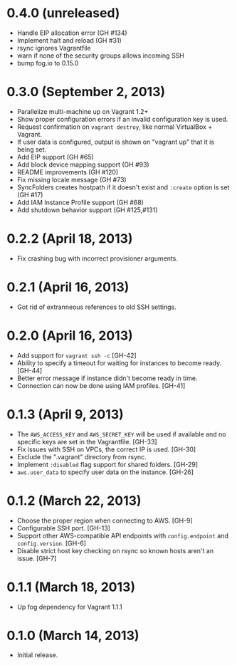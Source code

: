 # 0.4.0 (unreleased)

* Handle EIP allocation error (GH #134)
* Implement halt and reload (GH #31)
* rsync ignores Vagrantfile
* warn if none of the security groups allows incoming SSH
* bump fog.io to 0.15.0

# 0.3.0 (September 2, 2013)

* Parallelize multi-machine up on Vagrant 1.2+
* Show proper configuration errors if an invalid configuration key
  is used.
* Request confirmation on `vagrant destroy`, like normal VirtualBox + Vagrant.
* If user data is configured, output is shown on "vagrant up" that
  it is being set.
* Add EIP support (GH #65)
* Add block device mapping support (GH #93)
* README improvements (GH #120)
* Fix missing locale message (GH #73)
* SyncFolders creates hostpath if it doesn't exist and `:create` option is set (GH #17)
* Add IAM Instance Profile support (GH #68)
* Add shutdown behavior support (GH #125,#131)

# 0.2.2 (April 18, 2013)

* Fix crashing bug with incorrect provisioner arguments.

# 0.2.1 (April 16, 2013)

* Got rid of extranneous references to old SSH settings.

# 0.2.0 (April 16, 2013)

* Add support for `vagrant ssh -c` [GH-42]
* Ability to specify a timeout for waiting for instances to become ready. [GH-44]
* Better error message if instance didn't become ready in time.
* Connection can now be done using IAM profiles. [GH-41]

# 0.1.3 (April 9, 2013)

* The `AWS_ACCESS_KEY` and `AWS_SECRET_KEY` will be used if available
  and no specific keys are set in the Vagrantfile. [GH-33]
* Fix issues with SSH on VPCs, the correct IP is used. [GH-30]
* Exclude the ".vagrant" directory from rsync.
* Implement `:disabled` flag support for shared folders. [GH-29]
* `aws.user_data` to specify user data on the instance. [GH-26]

# 0.1.2 (March 22, 2013)

* Choose the proper region when connecting to AWS. [GH-9]
* Configurable SSH port. [GH-13]
* Support other AWS-compatible API endpoints with `config.endpoint`
  and `config.version`. [GH-6]
* Disable strict host key checking on rsync so known hosts aren't an issue. [GH-7]

# 0.1.1 (March 18, 2013)

* Up fog dependency for Vagrant 1.1.1

# 0.1.0 (March 14, 2013)

* Initial release.
